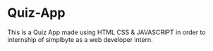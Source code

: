 # Quiz-App
This is a Quiz App made using HTML CSS &amp; JAVASCRIPT in order to internship of simplbyte as a web developer intern.
